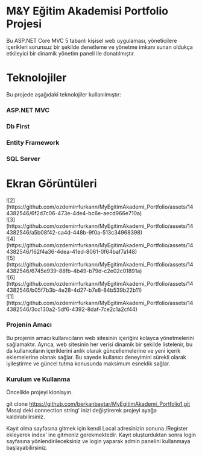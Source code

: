<h1>M&Y Eğitim Akademisi Portfolio Projesi</h1>

Bu ASP.NET Core MVC 5 tabanlı kişisel web uygulaması, yöneticilere içerikleri sorunsuz bir şekilde denetleme ve yönetme imkanı sunan oldukça etkileyici bir dinamik yönetim paneli ile donatılmıştır.

<h1>Teknolojiler</h1>

Bu projede aşağıdaki teknolojiler kullanılmıştır:

<h3>ASP.NET MVC</h3>

<h3>Db First</h3>

<h3>Entity Framework</h3>

<h3>SQL Server</h3>  

<h1>Ekran Görüntüleri</h1>
![2](https://github.com/ozdemirrfurkann/MyEgitimAkademi_Portfolio/assets/144382546/6f2d7c06-473e-4de4-bc6e-aecd966e710a)
<br />
![3](https://github.com/ozdemirrfurkann/MyEgitimAkademi_Portfolio/assets/144382546/a5b08f42-ca4d-448b-9f0a-513c34968398)
<br />
![4](https://github.com/ozdemirrfurkann/MyEgitimAkademi_Portfolio/assets/144382546/162f4a36-4dea-41ed-8061-0f64baf7a148)
<br />
![5](https://github.com/ozdemirrfurkann/MyEgitimAkademi_Portfolio/assets/144382546/6745e939-88fb-4b49-b79d-c2e02c01891a)
<br />
![6](https://github.com/ozdemirrfurkann/MyEgitimAkademi_Portfolio/assets/144382546/b05f7b3b-4e28-4d27-b7e8-84b539b22b11)
<br />
![1](https://github.com/ozdemirrfurkann/MyEgitimAkademi_Portfolio/assets/144382546/3cc130a2-5df6-4392-8daf-7ce2c1a2cf44)

<h3>Projenin Amacı</h3>

Bu projenin amacı kullanıcıların web sitesinin içeriğini kolayca yönetmelerini sağlamaktır. Ayrıca, web sitesinin her verisi dinamik bir şekilde listelenir, bu da kullanıcıların içeriklerini anlık olarak güncellemelerine ve yeni içerik eklemelerine olanak sağlar. Bu sayede kullanıcı deneyimini sürekli olarak iyileştirme ve güncel tutma konusunda maksimum esneklik sağlar.

<h3>Kurulum ve Kullanma</h3>

 Öncelikle projeyi klonlayın.

git clone https://github.com/berkanbaytar/MyEgitimAkademi_Portfolio1.git Mssql deki connection string' inizi değiştirerek projeyi ayağa kaldırabilirsiniz.

Kayıt olma sayfasına gitmek için kendi Local adresinizin sonuna /Register ekleyerek index' ine gitmeniz gerekmektedir. Kayıt oluşturduktan sonra login sayfasına yönlendirileceksiniz ve login yaparak admin panelini kullanmaya başlayabilirsiniz.
